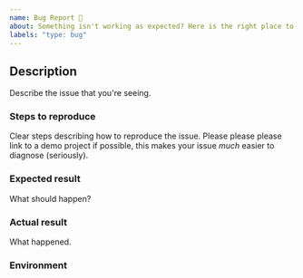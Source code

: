 ```yaml
---
name: Bug Report 🐞
about: Something isn't working as expected? Here is the right place to report.
labels: "type: bug"
---
```


<!--
  Please fill out each section below, otherwise, your issue will be closed. This info allows maintainers to diagnose (and fix!) your issue as quickly as possible.


  Before opening a new issue, please search existing issues: https://github.com/Aman-zishan/DocScanner/issues
-->

## Description

Describe the issue that you're seeing.

### Steps to reproduce

Clear steps describing how to reproduce the issue. Please please please link to a demo project if possible, this makes your issue _much_ easier to diagnose (seriously).


### Expected result

What should happen?

### Actual result

What happened.

### Environment

